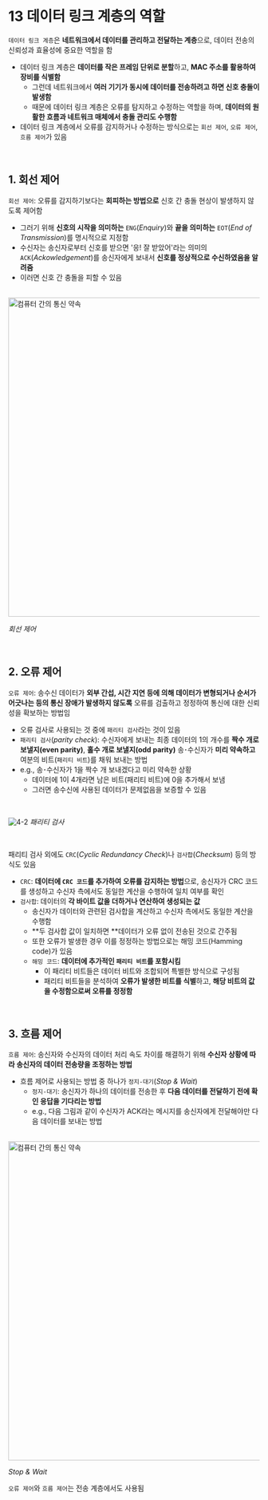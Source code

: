 # 13 데이터 링크 계층의 역할

`데이터 링크 계층`은 **네트워크에서 데이터를 관리하고 전달하는 계층**으로, 데이터 전송의 신뢰성과 효율성에 중요한 역할을 함

- 데이터 링크 계층은 **데이터를 작은 프레임 단위로 분할**하고, **MAC 주소를 활용하여 장비를 식별함**
  - 그런데 네트워크에서 **여러 기기가 동시에 데이터를 전송하려고 하면 신호 충돌이 발생함**
  - 때문에 데이터 링크 계층은 오류를 탐지하고 수정하는 역할을 하며, **데이터의 원활한 흐름과 네트워크 매체에서 충돌 관리도 수행함**
- 데이터 링크 계층에서 오류를 감지하거나 수정하는 방식으로는 `회선 제어`, `오류 제어`, `흐름 제어`가 있음

<br>

## 1. 회선 제어

`회선 제어`: 오류를 감지하기보다는 **회피하는 방법으로** 신호 간 충돌 현상이 발생하지 않도록 제어함

- 그러기 위해 **신호의 시작을 의미하는** `ENG`(_Enquiry_)와 **끝을 의미하는** `EOT`(_End of Transmission_)를 명시적으로 지정함
- 수신자는 송신자로부터 신호를 받으면 '응! 잘 받았어'라는 의미의 `ACK`(_Ackowledgement_)를 송신자에게 보내서 **신호를 정상적으로 수신하였음을 알려줌**
- 이러면 신호 간 충돌을 피할 수 있음

<br>

<img width="640" alt="컴퓨터 간의 통신 약속" src="https://github.com/lbo728/ByungStudy/assets/72309817/1c6e2087-b91e-4006-8864-b3b11769d762">

_회선 제어_

<br>

## 2. 오류 제어

`오류 제어`: 송수신 데이터가 **외부 간섭, 시간 지연 등에 의해 데이터가 변형되거나 순서가 어긋나는 등의 통신 장애가 발생하지 않도록** 오류를 검출하고 정정하여 통신에 대한 신뢰성을 확보하는 방법임

- 오류 검사로 사용되는 것 중에 `패리티 검사`라는 것이 있음
- `패리티 검사`(_parity check_): 수신자에게 보내는 최종 데이터의 1의 개수를 **짝수 개로 보낼지(even parity)**, **홀수 개로 보낼지(odd parity)** 송･수신자가 **미리 약속하고** 여분의 비트(`패리티 비트`)를 채워 보내는 방법
- e.g., 송･수신자가 1을 짝수 개 보내겠다고 미리 약속한 상황
  - 데이터에 1이 4개라면 남은 비트(패리티 비트)에 0을 추가해서 보냄
  - 그러면 송수신에 사용된 데이터가 문제없음을 보증할 수 있음

<br>

![4-2](https://github.com/lbo728/ByungStudy/assets/72309817/16021b7f-2e40-45c6-aa3b-5651e9887742)
_패리티 검사_

<br>

패리티 검사 외에도 `CRC`(_Cyclic Redundancy Check_)나 `검사합`(_Checksum_) 등의 방식도 있음

- `CRC`: **데이터에 `CRC 코드`를 추가하여 오류를 감지하는 방법**으로, 송신자가 CRC 코드를 생성하고 수신자 측에서도 동일한 계산을 수행하여 일치 여부를 확인
- `검사합`: 데이터의 **각 바이트 값을 더하거나 연산하여 생성되는 값**
  - 송신자가 데이터와 관련된 검사합을 계산하고 수신자 측에서도 동일한 계산을 수행함
  - **두 검사합 값이 일치하면 **데이터가 오류 없이 전송된 것으로 간주됨
  - 또한 오류가 발생한 경우 이를 정정하는 방법으로는 해밍 코드(Hamming code)가 있음
  - `해밍 코드`: **데이터에 추가적인 `패리티 비트`를 포함시킴**
    - 이 패리티 비트들은 데이터 비트와 조합되어 특별한 방식으로 구성됨
    - 패리티 비트들을 분석하여 **오류가 발생한 비트를 식별**하고, **해당 비트의 값을 수정함으로써 오류를 정정함**

<br>

## 3. 흐름 제어

`흐름 제어`: 송신자와 수신자의 데이터 처리 속도 차이를 해결하기 위해 **수신자 상황에 따라 송신자의 데이터 전송량을 조정하는 방법**

- 흐름 제어로 사용되는 방법 중 하나가 `정지-대기`(_Stop & Wait_)
  - `정지-대기`: 송신자가 하나의 데이터를 전송한 후 **다음 데이터를 전달하기 전에 확인 응답을 기다리는 방법**
  - e.g., 다음 그림과 같이 수신자가 ACK라는 메시지를 송신자에게 전달해야만 다음 데이터를 보내는 방법

<br>

<img width="640" alt="컴퓨터 간의 통신 약속" src="https://github.com/lbo728/ByungStudy/assets/72309817/876aa289-c2c6-40be-8c03-df78c1cc6137">

_Stop & Wait_

`오류 제어`와 `흐름 제어`는 전송 계층에서도 사용됨
